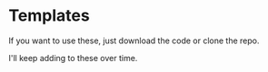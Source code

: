 # Templates

If you want to use these, just download the code or clone the repo.

I'll keep adding to these over time.
